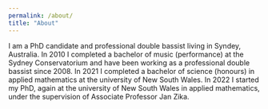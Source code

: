 ```yaml
---
permalink: /about/
title: "About"
---
```


I am a PhD candidate and professional double bassist living in Syndey, Australia.
In 2010 I completed a bachelor of music (performance) at the Sydney Conservatorium and have been working as a professional double bassist since 2008.
In 2021 I completed a bachelor of science (honours) in applied mathematics at the university of New South Wales.
In 2022 I started my PhD, again at the university of New South Wales in applied mathematics, under the supervision of Associate Professor Jan Zika.
